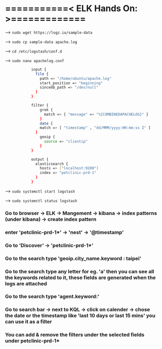 # ===========< ELK Hands On: >=============

--> `sudo wget https://logz.io/sample-data`

--> `sudo cp sample-data apache.log`

--> `cd /etc/logstash/conf.d`

--> `sudo nano apachelog.conf`

```sh
			input {
			  file {
			    path => "/home/ubuntu/apache.log" 
			    start_position => "beginning"
			    sincedb_path => "/dev/null"		  
			  }
			}

			filter {
			    grok {  											
			      match => { "message" => "%{COMBINEDAPACHELOG}" }
			    }
			    date {
			    match => [ "timestamp" , "dd/MMM/yyyy:HH:mm:ss Z" ]
			  }
			    geoip {
			      source => "clientip"
			    }
			}

			output {
			  elasticsearch { 
			    hosts => ["localhost:9200"]
			    index => "petclinic-prd-1"		
			  }
			}
```
--> `sudo systemctl start logstash`

--> `sudo systemctl status logstash`

### Go to browser -> ELK -> Mangement -> kibana -> index patterns (under kibana) -> create index pattern

### enter 'petclinic-prd-1*' -> 'nest' -> '@timestamp' 

### Go to 'Discover' ->	'petclinic-prd-1*'

### Go to the search type 'geoip.city_name.keyword : taipei'

### Go to the search type any letter for eg. 'a' then you can see all the keywords related to it, these fields are generated when the logs are attached

### Go to the search type 'agent.keyword:<whatever>'

### Go to search bar -> next to KQL -> click on calender -> chose the date or the timestamp like 'last 10 days or last 15 mins' you can use it as a filter

### You can add & remove the filters under the selected fields under petclinic-prd-1*
